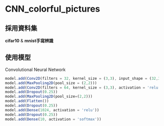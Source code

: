 # CNN_colorful_pictures

## 採用資料集
**cifar10** & **mnist手寫辨識**

## 使用模型
Convolutional Neural Network
~~~js
model.add(Conv2D(filters = 32, kernel_size = (3,3), input_shape = (32,32,3), activation = 'relu', padding = 'same'))
model.add(MaxPooling2D(pool_size = (2,2)))
model.add(Conv2D(filters = 64, kernel_size = (3,3), activation = 'relu', padding = 'same'))
model.add(Dropout(0.25))
model.add(MaxPooling2D(pool_size=(2,2)))
model.add(Flatten())
model.add(Dropout(0.25))
model.add(Dense(1024, activation = 'relu'))
model.add(Dropout(0.25))
model.add(Dense(10, activation = 'softmax'))
~~~



